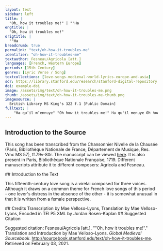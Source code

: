 ```yaml
---
layout: text
sidebar: left
title: |
  "Oh, how it troubles me!" | ""Ha
engtitle: |
  "Oh, how it troubles me!"
origtitle: |
  ""Ha
breadcrumb: true
permalink: "text/oh-how-it-troubles-me"
identifier: "oh-how-it-troubles-me"
textauthor: Fesneau/Agricola [att.]
languages: [French, Western Europe]
periods: [15th Century]
genres: [Lyric Verse / Song]
textcollections: [love-songs-medieval-world-lyrics-europe-and-asia]
sdr: https://library.stanford.edu/research/stanford-digital-repository 
doi: example-doi 
image: /assets/img/text/oh-how-it-troubles-me.png
thumb: /assets/img/text/oh-how-it-troubles-me-thumb.png
imagesource: |
  British Library MS King's 322 f.1 [Public Domain]
fulltext: |
    "Ha qu’il m’ennuye" "Oh how it troubles me!" Ha qu'il menuye Oh how it troubles me! et que Je me treuve esbahye I find myself astonished de ce que Je ne vous puis voir that I cannot see you. mon seul tout vueillez y pourvoir My one and only, please do what is necessary se vous amez moy et ma vie if you love me and my life. Jay des enuis I have troubles qui me tourmentent jours et nuits tormenting me day and night tant que Jen suis toute esperdue to such a degree that I feel totally lost car je ne puis [avoir] plaisir ne nulz de puis for I have not been able to have any joy, nor anything else, since que je vous ay perdu de veue I lost you from my sight. Je nay envye I have no interest in anything ne mon desir ne my convye nor does desire drive me puis que mieulx je ne puis avoir because I cannot have anything better fors de voz nouvelles savoir than news of you, dailleurs ne puis estre esjouye and I cannot be happy otherwise. 
---
```

## Introduction to the Source 
<p>This song has been transcribed from the Chansonnier Nivelle de la Chausée (Paris, Bibliothèque Nationale de France, Département de Musique, Res. Vmc MS 57), ff.79v-80r. The manuscript can be viewed <a href="https://gallica.bnf.fr/ark:/12148/btv1b55007270r/f158.item">here</a>. It is also present in Paris, Bibliothèque Nationale Française, 1719. Different manuscripts attribute it to different composers: Agricola and Fesneau.</p>
## Introduction to the Text 
<p>This fifteenth-century love song is a virelai composed for three voices. Although it draws on a common theme for French love songs of this period - one lover's distress in the absence of the other - it is somewhat unusual in that it is written from a female perspective.</p>
## Credits
Transcription by Mae Velloso-Lyons, 
Translation by Mae Velloso-Lyons, 
Encoded in TEI P5 XML by Jordan Rosen-Kaplan
## Suggested Citation
<p>Suggested citation: Fesneau/Agricola [att.].  ""Oh, how it troubles me!"." Translation and Introduction by Mae Velloso-Lyons. <em>Global Medieval Sourcebook</em>. <a href="http://sourcebook.stanford.edu/text/oh-how-it-troubles-me">http://sourcebook.stanford.edu/text/oh-how-it-troubles-me</a>. Retrieved on February 03, 2021.</p>